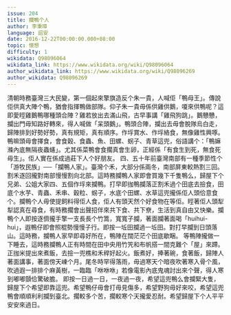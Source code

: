 ```yaml
---
issue: 204
title: 攔鴨个人
author: 李秉璋
language: 詔安
date: 2016-12-22T00:00:00.000+08:00
topic: 懷想
difficulty: 1
wikidata: Q98096064
wikidata_link: https://www.wikidata.org/wiki/Q98096064
author_wikidata_link: https://www.wikidata.org/wiki/Q98096269
author_wikidata: Q98096269
---
```

清朝時務臺灣三大民變，第一個起來擎旗造反个朱一貴，人喊佢「鴨母王」。傳說佢供真大陣个鴨，猶會指揮鴨做部隊。仰子朱一貴毋係供雞供鵝，嗄來供鴨呢？這即愛䀴雞鵝鴨哪種頭合陣？雞若放出去滿山飛，古早事講「雞飛狗跳」。鵝戇戇，攔出門毋知路好轉來，得人喊做「呆頭鵝」。鴨頭合陣，攔出去毋會脫隊烏白走，歸陣排到好勢好勢，真有規矩，真有順序。作垺賞水、作垺絡食，無像雞性興啄。鴨嘛頭毋會擇食，會食穀、食蟲、魚、田螺、𧊅子、青草這兜，俗語講个：「鴨嫲滌內底無隔夜蟲䘆」。尤其係菜鴨會食擱真會生卵，正經係「有食生到死，無食死毋生」。佢人實在係成過莊下人个好朋友。
四、五十年前臺灣南部有一種季節性个「游牧民族」──「攔鴨人家」。臺灣个禾，大部分係兩冬，南部屏東較熱割三回。割禾逐回攏對南部慢慢割向北部。這時務攔鴨人家即會買幾下千隻鴨么，歸屋下个兄弟、公姐大家四、五個作垺來攔鴨。打早即拁鴨攔落正割禾過个田底去撿食，田底个水芋、青蟲、禾串、穀粒、𧊅子，水底个田螺、水草這兜攏係佢人頭佮意食个。攔鴨个人毋使提飼料得佢人食，佢人有頭天然个好食物在等佢。䀴著佢人頭犁犁認真在尋食，有時務擱會出聲招伴來共下食、共下尞，生活到真自由又快樂。攔鴨个人即按逐儕攏手擎一支長長个竹篙，寬寬子攔，著面攔著面喝「huihui-hui」，遐鴨仔即會照棍勢慢慢子行。即按一坵田攔過一坵田。對打早攔到日頭落山。這時務，攔鴨人家早即尋好所在，鴨陣在闊茫茫个田底歇睏。
等鴨陣攏做一下睡去，這時務攔鴨人正有時間在田中央用竹笐和布帆搭一間克難个「屋」來蹛。正拁米提出來煮飯，去撿一兜樵和禾稈好起火。飯煮好，捧著碗，食著飯，歸陣人著面講事，著面傍天崠个月。尾冬時罕得落雨，毋過寒天个暗夜吹著寒入骨个風，吹過遐一排排个麻黃樹，一臨臨「咻咻咻」若像電影內底鬼魂討出來个聲，得人寒到嘟嘟顫佮驚破膽。
即按一日過一日，一夜過一夜，希望這兜鴨么會攔緊大隻，歸屋下个希望即靠這兜。希望鴨仔毋會打毋見傷多，希望野狗毋好來咬，希望這兜鴨會順順利利攔到臺北。擱較多个苦，擱較寒个天攏愛忍耐。希望歸屋下个人平平安安來過日。